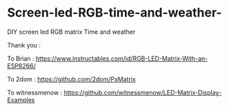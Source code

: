 # Screen-led-RGB-time-and-weather-
DIY screen led RGB matrix Time and weather


Thank you : 

To Brian : https://www.instructables.com/id/RGB-LED-Matrix-With-an-ESP8266/

To 2dom : https://github.com/2dom/PxMatrix

To witnessmenow : https://github.com/witnessmenow/LED-Matrix-Display-Examples

